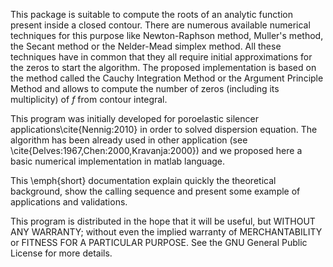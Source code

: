 This package is suitable to compute the roots of an analytic function present inside a closed contour. There are numerous available numerical techniques for this purpose like Newton-Raphson method, Muller's method, the Secant method or the Nelder-Mead simplex method. All these techniques have in common that they all require initial approximations for the zeros to start the algorithm. The proposed implementation is based on the method called the Cauchy Integration Method  or the Argument Principle Method and allows to compute the number of zeros (including its multiplicity) of $f$ from contour integral.

This program was initially developed for poroelastic silencer applications\cite{Nennig:2010} in order to solved dispersion equation. The algorithm has been already used in other application (see \cite{Delves:1967,Chen:2000,Kravanja:2000}) and we proposed here a basic numerical implementation in matlab language.

This \emph{short} documentation explain quickly the theoretical background, show the calling sequence and present some example of applications and validations.

This program is distributed in the hope that it will be useful, but WITHOUT ANY WARRANTY; without even the implied warranty of    MERCHANTABILITY or FITNESS FOR A PARTICULAR PURPOSE.  See the GNU General Public License for more details.

